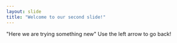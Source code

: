 ```yaml
---
layout: slide
title: "Welcome to our second slide!"
---
```

"Here we are trying something new"
Use the left arrow to go back!
